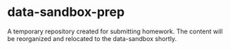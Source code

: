 # data-sandbox-prep
A temporary repository created for submitting homework. The content will be reorganized and relocated to the data-sandbox shortly.

